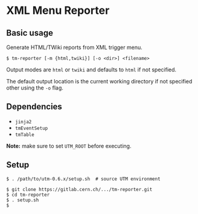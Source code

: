 XML Menu Reporter
=================


## Basic usage

Generate HTML/TWiki reports from XML trigger menu.

    $ tm-reporter [-m {html,twiki}] [-o <dir>] <filename>

Output modes are `html` or `twiki` and defaults to `html` if not specified.

The default output location is the current working directory if not specified
other using the `-o` flag.


## Dependencies

 * `jinja2`
 * `tmEventSetup`
 * `tmTable`

**Note:** make sure to set `UTM_ROOT` before executing.


## Setup

    $ . /path/to/utm-0.6.x/setup.sh  # source UTM environment

    $ git clone https://gitlab.cern.ch/.../tm-reporter.git
    $ cd tm-reporter
    $ . setup.sh
    $
